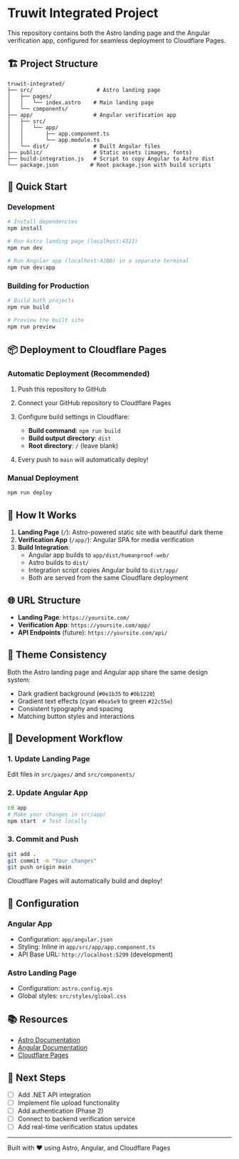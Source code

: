 # Truwit Integrated Project

This repository contains both the Astro landing page and the Angular verification app, configured for seamless deployment to Cloudflare Pages.

## 🏗️ Project Structure

```
truwit-integrated/
├── src/                    # Astro landing page
│   ├── pages/
│   │   └── index.astro    # Main landing page
│   └── components/
├── app/                   # Angular verification app
│   ├── src/
│   │   └── app/
│   │       ├── app.component.ts
│   │       └── app.module.ts
│   └── dist/              # Built Angular files
├── public/                # Static assets (images, fonts)
├── build-integration.js   # Script to copy Angular to Astro dist
└── package.json          # Root package.json with build scripts
```

## 🚀 Quick Start

### Development

```bash
# Install dependencies
npm install

# Run Astro landing page (localhost:4321)
npm run dev

# Run Angular app (localhost:4200) in a separate terminal
npm run dev:app
```

### Building for Production

```bash
# Build both projects
npm run build

# Preview the built site
npm run preview
```

## 📦 Deployment to Cloudflare Pages

### Automatic Deployment (Recommended)

1. Push this repository to GitHub
2. Connect your GitHub repository to Cloudflare Pages
3. Configure build settings in Cloudflare:
   - **Build command**: `npm run build`
   - **Build output directory**: `dist`
   - **Root directory**: `/` (leave blank)

4. Every push to `main` will automatically deploy!

### Manual Deployment

```bash
npm run deploy
```

## 🎨 How It Works

1. **Landing Page** (`/`): Astro-powered static site with beautiful dark theme
2. **Verification App** (`/app/`): Angular SPA for media verification
3. **Build Integration**: 
   - Angular app builds to `app/dist/humanproof-web/`
   - Astro builds to `dist/`
   - Integration script copies Angular build to `dist/app/`
   - Both are served from the same Cloudflare deployment

## 🌐 URL Structure

- **Landing Page**: `https://yoursite.com/`
- **Verification App**: `https://yoursite.com/app/`
- **API Endpoints** (future): `https://yoursite.com/api/`

## 🎨 Theme Consistency

Both the Astro landing page and Angular app share the same design system:
- Dark gradient background (`#0e1b35` to `#0b1220`)
- Gradient text effects (cyan `#0ea5e9` to green `#22c55e`)
- Consistent typography and spacing
- Matching button styles and interactions

## 📝 Development Workflow

### 1. Update Landing Page
Edit files in `src/pages/` and `src/components/`

### 2. Update Angular App
```bash
cd app
# Make your changes in src/app/
npm start  # Test locally
```

### 3. Commit and Push
```bash
git add .
git commit -m "Your changes"
git push origin main
```

Cloudflare Pages will automatically build and deploy!

## 🔧 Configuration

### Angular App
- Configuration: `app/angular.json`
- Styling: Inline in `app/src/app/app.component.ts`
- API Base URL: `http://localhost:5299` (development)

### Astro Landing Page
- Configuration: `astro.config.mjs`
- Global styles: `src/styles/global.css`

## 📚 Resources

- [Astro Documentation](https://docs.astro.build)
- [Angular Documentation](https://angular.io/docs)
- [Cloudflare Pages](https://pages.cloudflare.com)

## 🎯 Next Steps

- [ ] Add .NET API integration
- [ ] Implement file upload functionality
- [ ] Add authentication (Phase 2)
- [ ] Connect to backend verification service
- [ ] Add real-time verification status updates

---

Built with ❤️ using Astro, Angular, and Cloudflare Pages
